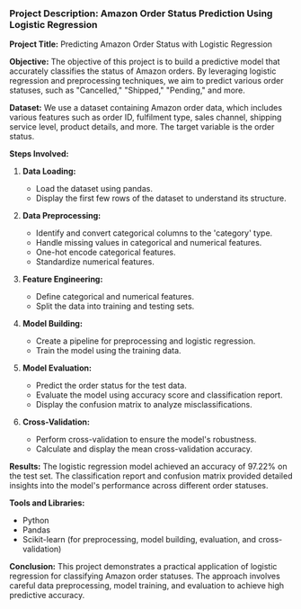 ### Project Description: Amazon Order Status Prediction Using Logistic Regression

**Project Title:** Predicting Amazon Order Status with Logistic Regression

**Objective:**
The objective of this project is to build a predictive model that accurately classifies the status of Amazon orders. By leveraging logistic regression and preprocessing techniques, we aim to predict various order statuses, such as "Cancelled," "Shipped," "Pending," and more.

**Dataset:**
We use a dataset containing Amazon order data, which includes various features such as order ID, fulfilment type, sales channel, shipping service level, product details, and more. The target variable is the order status.

**Steps Involved:**

1. **Data Loading:**
   - Load the dataset using pandas.
   - Display the first few rows of the dataset to understand its structure.

2. **Data Preprocessing:**
   - Identify and convert categorical columns to the 'category' type.
   - Handle missing values in categorical and numerical features.
   - One-hot encode categorical features.
   - Standardize numerical features.

3. **Feature Engineering:**
   - Define categorical and numerical features.
   - Split the data into training and testing sets.

4. **Model Building:**
   - Create a pipeline for preprocessing and logistic regression.
   - Train the model using the training data.

5. **Model Evaluation:**
   - Predict the order status for the test data.
   - Evaluate the model using accuracy score and classification report.
   - Display the confusion matrix to analyze misclassifications.

6. **Cross-Validation:**
   - Perform cross-validation to ensure the model's robustness.
   - Calculate and display the mean cross-validation accuracy.

**Results:**
The logistic regression model achieved an accuracy of 97.22% on the test set. The classification report and confusion matrix provided detailed insights into the model's performance across different order statuses.

**Tools and Libraries:**
- Python
- Pandas
- Scikit-learn (for preprocessing, model building, evaluation, and cross-validation)


**Conclusion:**
This project demonstrates a practical application of logistic regression for classifying Amazon order statuses. The approach involves careful data preprocessing, model training, and evaluation to achieve high predictive accuracy.